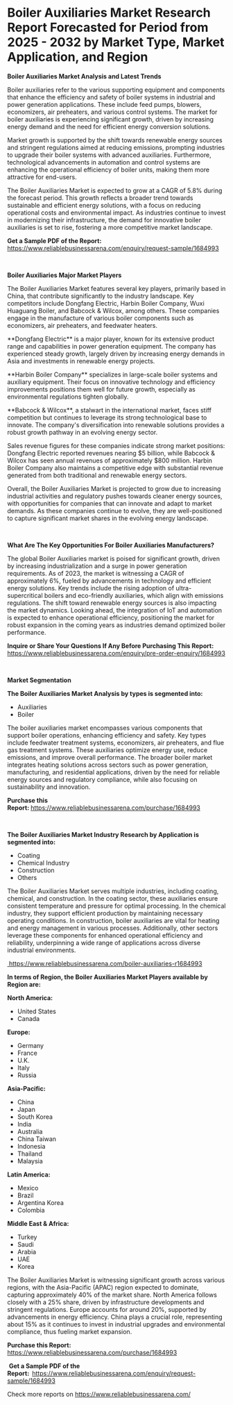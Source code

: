 <p><h1>Boiler Auxiliaries Market Research Report Forecasted for Period from 2025 -  2032 by Market Type, Market Application, and Region</h1></p><p><strong>Boiler Auxiliaries Market Analysis and Latest Trends</strong></p>
<p><p>Boiler auxiliaries refer to the various supporting equipment and components that enhance the efficiency and safety of boiler systems in industrial and power generation applications. These include feed pumps, blowers, economizers, air preheaters, and various control systems. The market for boiler auxiliaries is experiencing significant growth, driven by increasing energy demand and the need for efficient energy conversion solutions.</p><p>Market growth is supported by the shift towards renewable energy sources and stringent regulations aimed at reducing emissions, prompting industries to upgrade their boiler systems with advanced auxiliaries. Furthermore, technological advancements in automation and control systems are enhancing the operational efficiency of boiler units, making them more attractive for end-users.</p><p>The Boiler Auxiliaries Market is expected to grow at a CAGR of 5.8% during the forecast period. This growth reflects a broader trend towards sustainable and efficient energy solutions, with a focus on reducing operational costs and environmental impact. As industries continue to invest in modernizing their infrastructure, the demand for innovative boiler auxiliaries is set to rise, fostering a more competitive market landscape.</p></p>
<p><strong>Get a Sample PDF of the Report:&nbsp;</strong> <a href="https://www.reliablebusinessarena.com/enquiry/request-sample/1684993?utm_campaign=3498&utm_medium=2&utm_source=Github&utm_content=ia&utm_term=10042025&utm_id=boiler-auxiliaries">https://www.reliablebusinessarena.com/enquiry/request-sample/1684993</a></p>
<p>&nbsp;</p>
<p><strong>Boiler Auxiliaries Major Market Players</strong></p>
<p><p>The Boiler Auxiliaries Market features several key players, primarily based in China, that contribute significantly to the industry landscape. Key competitors include Dongfang Electric, Harbin Boiler Company, Wuxi Huaguang Boiler, and Babcock & Wilcox, among others. These companies engage in the manufacture of various boiler components such as economizers, air preheaters, and feedwater heaters.</p><p>**Dongfang Electric** is a major player, known for its extensive product range and capabilities in power generation equipment. The company has experienced steady growth, largely driven by increasing energy demands in Asia and investments in renewable energy projects.</p><p>**Harbin Boiler Company** specializes in large-scale boiler systems and auxiliary equipment. Their focus on innovative technology and efficiency improvements positions them well for future growth, especially as environmental regulations tighten globally.</p><p>**Babcock & Wilcox**, a stalwart in the international market, faces stiff competition but continues to leverage its strong technological base to innovate. The company's diversification into renewable solutions provides a robust growth pathway in an evolving energy sector.</p><p>Sales revenue figures for these companies indicate strong market positions: Dongfang Electric reported revenues nearing $5 billion, while Babcock & Wilcox has seen annual revenues of approximately $800 million. Harbin Boiler Company also maintains a competitive edge with substantial revenue generated from both traditional and renewable energy sectors.</p><p>Overall, the Boiler Auxiliaries Market is projected to grow due to increasing industrial activities and regulatory pushes towards cleaner energy sources, with opportunities for companies that can innovate and adapt to market demands. As these companies continue to evolve, they are well-positioned to capture significant market shares in the evolving energy landscape.</p></p>
<p>&nbsp;</p>
<p><strong>What Are The Key Opportunities For Boiler Auxiliaries Manufacturers?</strong></p>
<p><p>The global Boiler Auxiliaries market is poised for significant growth, driven by increasing industrialization and a surge in power generation requirements. As of 2023, the market is witnessing a CAGR of approximately 6%, fueled by advancements in technology and efficient energy solutions. Key trends include the rising adoption of ultra-supercritical boilers and eco-friendly auxiliaries, which align with emissions regulations. The shift toward renewable energy sources is also impacting the market dynamics. Looking ahead, the integration of IoT and automation is expected to enhance operational efficiency, positioning the market for robust expansion in the coming years as industries demand optimized boiler performance.</p></p>
<p><strong>Inquire or Share Your Questions If Any Before Purchasing This Report:</strong> <a href="https://www.reliablebusinessarena.com/enquiry/pre-order-enquiry/1684993?utm_campaign=3498&utm_medium=2&utm_source=Github&utm_content=ia&utm_term=10042025&utm_id=boiler-auxiliaries">https://www.reliablebusinessarena.com/enquiry/pre-order-enquiry/1684993</a></p>
<p>&nbsp;</p>
<p><strong>Market Segmentation</strong></p>
<p><strong>The Boiler Auxiliaries Market Analysis by types is segmented into:</strong></p>
<p><ul><li>Auxiliaries</li><li>Boiler</li></ul></p>
<p><p>The boiler auxiliaries market encompasses various components that support boiler operations, enhancing efficiency and safety. Key types include feedwater treatment systems, economizers, air preheaters, and flue gas treatment systems. These auxiliaries optimize energy use, reduce emissions, and improve overall performance. The broader boiler market integrates heating solutions across sectors such as power generation, manufacturing, and residential applications, driven by the need for reliable energy sources and regulatory compliance, while also focusing on sustainability and innovation.</p></p>
<p><strong>Purchase this Report:&nbsp;</strong><a href="https://www.reliablebusinessarena.com/purchase/1684993?utm_campaign=3498&utm_medium=2&utm_source=Github&utm_content=ia&utm_term=10042025&utm_id=boiler-auxiliaries">https://www.reliablebusinessarena.com/purchase/1684993</a></p>
<p>&nbsp;</p>
<p><strong>The Boiler Auxiliaries Market Industry Research by Application is segmented into:</strong></p>
<p><ul><li>Coating</li><li>Chemical Industry</li><li>Construction</li><li>Others</li></ul></p>
<p><p>The Boiler Auxiliaries Market serves multiple industries, including coating, chemical, and construction. In the coating sector, these auxiliaries ensure consistent temperature and pressure for optimal processing. In the chemical industry, they support efficient production by maintaining necessary operating conditions. In construction, boiler auxiliaries are vital for heating and energy management in various processes. Additionally, other sectors leverage these components for enhanced operational efficiency and reliability, underpinning a wide range of applications across diverse industrial environments.</p></p>
<p><a href="https://www.reliablebusinessarena.com/boiler-auxiliaries-r1684993?utm_campaign=3498&utm_medium=2&utm_source=Github&utm_content=ia&utm_term=10042025&utm_id=boiler-auxiliaries">&nbsp;https://www.reliablebusinessarena.com/boiler-auxiliaries-r1684993</a></p>
<p><strong>In terms of Region, the Boiler Auxiliaries Market Players available by Region are:</strong></p>
<p>
    <p> <strong> North America: </strong>
        <ul>
            <li>United States</li>
            <li>Canada</li>
        </ul>
        </p> 
    <p> <strong> Europe: </strong>
        <ul>
            <li>Germany</li>
            <li>France</li>
            <li>U.K.</li>
            <li>Italy</li>
            <li>Russia</li>
        </ul>
        </p> 
    <p> <strong> Asia-Pacific: </strong>
        <ul>
            <li>China</li>
            <li>Japan</li>
            <li>South Korea</li>
            <li>India</li>
            <li>Australia</li>
            <li>China Taiwan</li>
            <li>Indonesia</li>
            <li>Thailand</li>
            <li>Malaysia</li>
        </ul>
        </p> 
    <p> <strong> Latin America: </strong>
        <ul>
            <li>Mexico</li>
            <li>Brazil</li>
            <li>Argentina Korea</li>
            <li>Colombia</li>
        </ul>
        </p> 
    <p> <strong> Middle East & Africa: </strong>
        <ul>
            <li>Turkey</li>
            <li>Saudi</li>
            <li>Arabia</li>
            <li>UAE</li>
            <li>Korea</li>
        </ul>
    </p>
    </p>
<p><p>The Boiler Auxiliaries Market is witnessing significant growth across various regions, with the Asia-Pacific (APAC) region expected to dominate, capturing approximately 40% of the market share. North America follows closely with a 25% share, driven by infrastructure developments and stringent regulations. Europe accounts for around 20%, supported by advancements in energy efficiency. China plays a crucial role, representing about 15% as it continues to invest in industrial upgrades and environmental compliance, thus fueling market expansion.</p></p>
<p><strong>Purchase this Report: </strong><a href="https://www.reliablebusinessarena.com/purchase/1684993?utm_campaign=3498&utm_medium=2&utm_source=Github&utm_content=ia&utm_term=10042025&utm_id=boiler-auxiliaries">https://www.reliablebusinessarena.com/purchase/1684993</a></p>
<p>&nbsp;<strong>Get a Sample PDF of the Report:&nbsp;&nbsp;</strong><a href="https://www.reliablebusinessarena.com/enquiry/request-sample/1684993?utm_campaign=3498&utm_medium=2&utm_source=Github&utm_content=ia&utm_term=10042025&utm_id=boiler-auxiliaries">https://www.reliablebusinessarena.com/enquiry/request-sample/1684993</a></p>
<p><strong></strong></p>
<p>Check more reports on <a href="https://www.reliablebusinessarena.com/?utm_campaign=3498&utm_medium=2&utm_source=Github&utm_content=ia&utm_term=10042025&utm_id=boiler-auxiliaries">https://www.reliablebusinessarena.com/</a></p>
